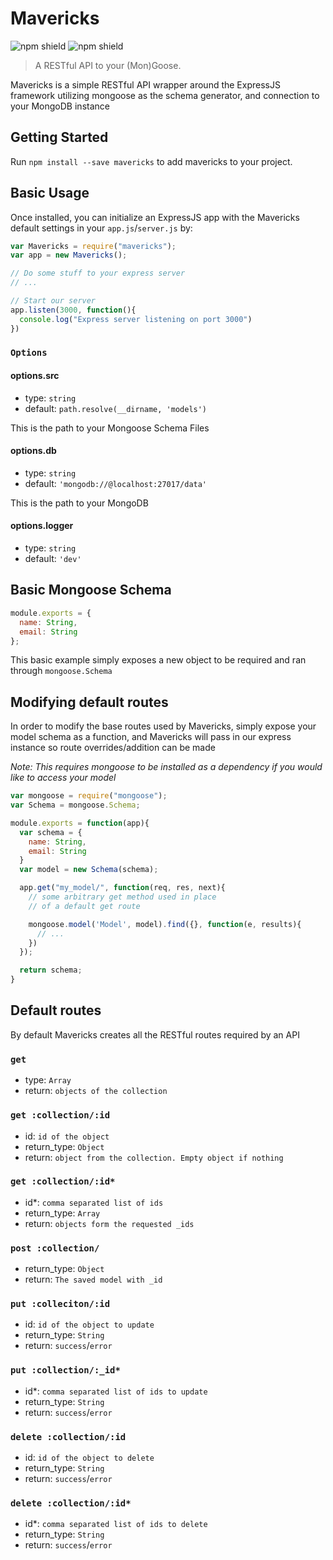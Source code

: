 # Mavericks

![npm shield](https://img.shields.io/npm/dt/mavericks.svg) ![npm shield](https://img.shields.io/npm/l/mavericks.svg)

> A RESTful API to your (Mon)Goose.

Mavericks is a simple RESTful API wrapper around the ExpressJS framework utilizing mongoose as the schema generator, and connection to your MongoDB instance

## Getting Started

Run `npm install --save mavericks` to add mavericks to your project.

## Basic Usage

Once installed, you can initialize an ExpressJS app with the Mavericks default settings in your `app.js`/`server.js` by:

```js
var Mavericks = require("mavericks");
var app = new Mavericks();

// Do some stuff to your express server
// ...

// Start our server
app.listen(3000, function(){
  console.log("Express server listening on port 3000")
})
```

### `Options`

#### options.src
* type: `string`
* default: `path.resolve(__dirname, 'models')`

This is the path to your Mongoose Schema Files

#### options.db
* type: `string`
* default: `'mongodb://@localhost:27017/data'`

This is the path to your MongoDB

#### options.logger
* type: `string`
* default: `'dev'`

## Basic Mongoose Schema

```js
module.exports = {
  name: String,
  email: String
};
```

This basic example simply exposes a new object to be required and ran through `mongoose.Schema`

## Modifying default routes

In order to modify the base routes used by Mavericks, simply expose your model schema as a function, and Mavericks will pass in our express instance so route overrides/addition can be made

*Note: This requires mongoose to be installed as a dependency if you would like to access your model*

```js
var mongoose = require("mongoose");
var Schema = mongoose.Schema;

module.exports = function(app){
  var schema = {
    name: String,
    email: String
  }
  var model = new Schema(schema);

  app.get("my_model/", function(req, res, next){
    // some arbitrary get method used in place
    // of a default get route  

    mongoose.model('Model', model).find({}, function(e, results){
      // ...
    })
  });

  return schema;
}
```

## Default routes

By default Mavericks creates all the RESTful routes required by an API

### `get`
* type: `Array`
* return: `objects of the collection`

### `get :collection/:id`
* id: `id of the object`
* return_type: `Object`
* return: `object from the collection. Empty object if nothing`

### `get :collection/:id*`
* id*: `comma separated list of ids`
* return_type: `Array`
* return: `objects form the requested _ids`

### `post :collection/`
* return_type: `Object`
* return: `The saved model with _id`

### `put :colleciton/:id`
* id: `id of the object to update`
* return_type: `String`
* return: `success`/`error`

### `put :collection/:_id*`
* id*: `comma separated list of ids to update`
* return_type: `String`
* return: `success`/`error`

### `delete :collection/:id`
* id: `id of the object to delete`
* return_type: `String`
* return: `success`/`error`

### `delete :collection/:id*`
* id*: `comma separated list of ids to delete`
* return_type: `String`
* return: `success`/`error`
